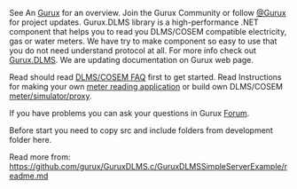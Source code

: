 See An [Gurux](http://www.gurux.org/ "Gurux") for an overview.
Join the Gurux Community or follow [@Gurux](https://twitter.com/guruxorg "@Gurux") for project updates.
Gurux.DLMS library is a high-performance .NET component that helps you to read you DLMS/COSEM compatible electricity, gas or water meters. We have try to make component so easy to use that you do not need understand protocol at all.
For more info check out [Gurux.DLMS](http://www.gurux.fi/index.php?q=Gurux.DLMS "Gurux.DLMS").
We are updating documentation on Gurux web page. 

Read should read [DLMS/COSEM FAQ](http://www.gurux.org/index.php?q=DLMSCOSEMFAQ) first to get started. Read Instructions for making your own [meter reading application](http://www.gurux.org/index.php?q=DLMSIntro) or build own 
DLMS/COSEM [meter/simulator/proxy](http://www.gurux.org/index.php?q=OwnDLMSMeter).

If you have problems you can ask your questions in Gurux [Forum](http://www.gurux.org/forum).

Before start you need to copy src and include folders from development folder here.

Read more from:
https://github.com/gurux/GuruxDLMS.c/GuruxDLMSSimpleServerExample/readme.md